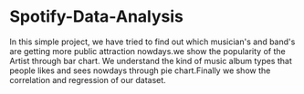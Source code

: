 # Spotify-Data-Analysis
In this simple project, we have tried to find out which musician's and band's are getting more public attraction nowdays.we show the popularity of the Artist through bar chart. We understand the kind of music album types that people likes and sees nowdays through pie chart.Finally we show the correlation and regression of our dataset.
